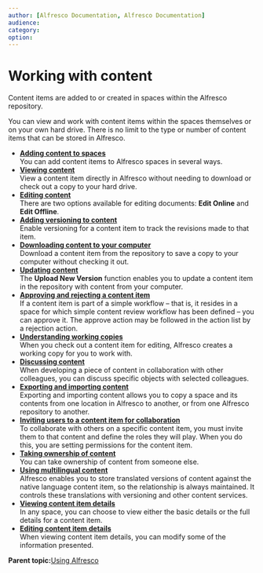```yaml
---
author: [Alfresco Documentation, Alfresco Documentation]
audience: 
category: 
option: 
---
```


# Working with content

Content items are added to or created in spaces within the Alfresco repository.

You can view and work with content items within the spaces themselves or on your own hard drive. There is no limit to the type or number of content items that can be stored in Alfresco.

-   **[Adding content to spaces](../concepts/cuh-content-add-intro.md)**  
You can add content items to Alfresco spaces in several ways.
-   **[Viewing content](../tasks/tuh-content-view.md)**  
View a content item directly in Alfresco without needing to download or check out a copy to your hard drive.
-   **[Editing content](../concepts/cuh-content-edit.md)**  
There are two options available for editing documents: **Edit Online** and **Edit Offline**.
-   **[Adding versioning to content](../tasks/tuh-content-version.md)**  
Enable versioning for a content item to track the revisions made to that item.
-   **[Downloading content to your computer](../tasks/tuh-content-download.md)**  
Download a content item from the repository to save a copy to your computer without checking it out.
-   **[Updating content](../tasks/tuh-content-update.md)**  
The **Upload New Version** function enables you to update a content item in the repository with content from your computer.
-   **[Approving and rejecting a content item](../tasks/tuh-workflow-approvereject.md)**  
If a content item is part of a simple workflow – that is, it resides in a space for which simple content review workflow has been defined – you can approve it. The approve action may be followed in the action list by a rejection action.
-   **[Understanding working copies](../concepts/cuh-content-workingcopy.md)**  
When you check out a content item for editing, Alfresco creates a working copy for you to work with.
-   **[Discussing content](../tasks/tuh-content-discuss.md)**  
When developing a piece of content in collaboration with other colleagues, you can discuss specific objects with selected colleagues.
-   **[Exporting and importing content](../concepts/cuh-content-exportimport.md)**  
Exporting and importing content allows you to copy a space and its contents from one location in Alfresco to another, or from one Alfresco repository to another.
-   **[Inviting users to a content item for collaboration](../tasks/tuh-content-inviteuser.md)**  
To collaborate with others on a specific content item, you must invite them to that content and define the roles they will play. When you do this, you are setting permissions for the content item.
-   **[Taking ownership of content](../tasks/tuh-content-ownership.md)**  
You can take ownership of content from someone else.
-   **[Using multilingual content](../tasks/tuh-content-multilingual.md)**  
Alfresco enables you to store translated versions of content against the native language content item, so the relationship is always maintained. It controls these translations with versioning and other content services.
-   **[Viewing content item details](../concepts/cuh-content-details-view.md)**  
In any space, you can choose to view either the basic details or the full details for a content item.
-   **[Editing content item details](../tasks/tuh-content-details-edit.md)**  
When viewing content item details, you can modify some of the information presented.

**Parent topic:**[Using Alfresco](../concepts/cuh-usingapplication.md)

